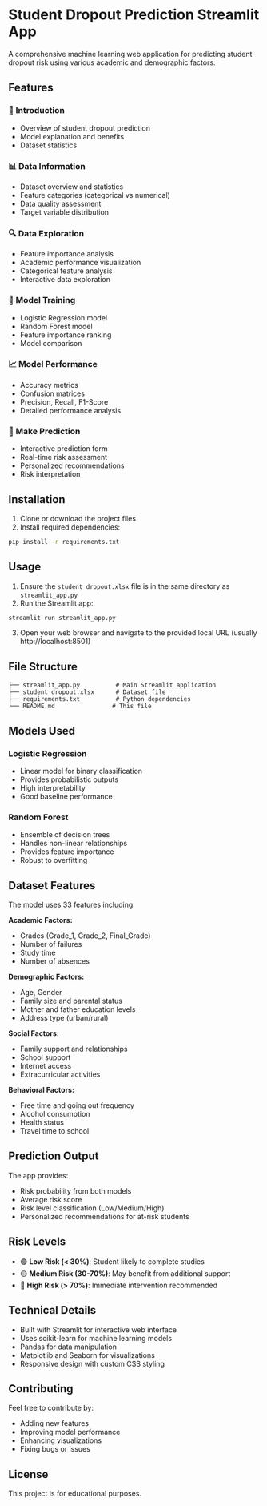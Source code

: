 # Student Dropout Prediction Streamlit App

A comprehensive machine learning web application for predicting student dropout risk using various academic and demographic factors.

## Features

### 📖 Introduction
- Overview of student dropout prediction
- Model explanation and benefits
- Dataset statistics

### 📊 Data Information
- Dataset overview and statistics
- Feature categories (categorical vs numerical)
- Data quality assessment
- Target variable distribution

### 🔍 Data Exploration
- Feature importance analysis
- Academic performance visualization
- Categorical feature analysis
- Interactive data exploration

### 🤖 Model Training
- Logistic Regression model
- Random Forest model
- Feature importance ranking
- Model comparison

### 📈 Model Performance
- Accuracy metrics
- Confusion matrices
- Precision, Recall, F1-Score
- Detailed performance analysis

### 🎯 Make Prediction
- Interactive prediction form
- Real-time risk assessment
- Personalized recommendations
- Risk interpretation

## Installation

1. Clone or download the project files
2. Install required dependencies:
```bash
pip install -r requirements.txt
```

## Usage

1. Ensure the `student dropout.xlsx` file is in the same directory as `streamlit_app.py`
2. Run the Streamlit app:
```bash
streamlit run streamlit_app.py
```
3. Open your web browser and navigate to the provided local URL (usually http://localhost:8501)

## File Structure

```
├── streamlit_app.py          # Main Streamlit application
├── student dropout.xlsx      # Dataset file
├── requirements.txt          # Python dependencies
└── README.md                # This file
```

## Models Used

### Logistic Regression
- Linear model for binary classification
- Provides probabilistic outputs
- High interpretability
- Good baseline performance

### Random Forest
- Ensemble of decision trees
- Handles non-linear relationships
- Provides feature importance
- Robust to overfitting

## Dataset Features

The model uses 33 features including:

**Academic Factors:**
- Grades (Grade_1, Grade_2, Final_Grade)
- Number of failures
- Study time
- Number of absences

**Demographic Factors:**
- Age, Gender
- Family size and parental status
- Mother and father education levels
- Address type (urban/rural)

**Social Factors:**
- Family support and relationships
- School support
- Internet access
- Extracurricular activities

**Behavioral Factors:**
- Free time and going out frequency
- Alcohol consumption
- Health status
- Travel time to school

## Prediction Output

The app provides:
- Risk probability from both models
- Average risk score
- Risk level classification (Low/Medium/High)
- Personalized recommendations for at-risk students

## Risk Levels

- 🟢 **Low Risk (< 30%)**: Student likely to complete studies
- 🟡 **Medium Risk (30-70%)**: May benefit from additional support
- 🔴 **High Risk (> 70%)**: Immediate intervention recommended

## Technical Details

- Built with Streamlit for interactive web interface
- Uses scikit-learn for machine learning models
- Pandas for data manipulation
- Matplotlib and Seaborn for visualizations
- Responsive design with custom CSS styling

## Contributing

Feel free to contribute by:
- Adding new features
- Improving model performance
- Enhancing visualizations
- Fixing bugs or issues

## License

This project is for educational purposes.